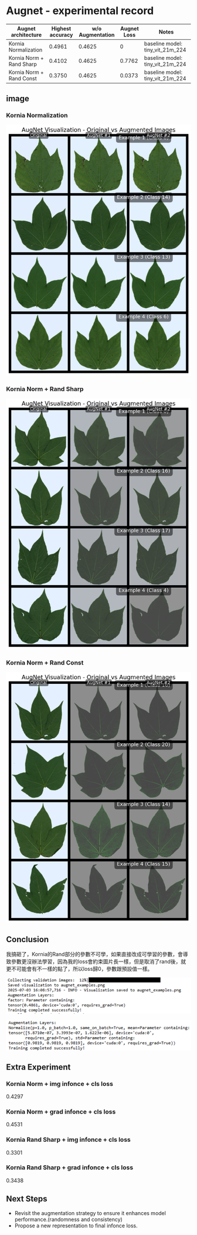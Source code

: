 # Augnet - experimental record

| Augnet architecture | Highest accuracy| w/o Augmentation | Augnet Loss | Notes |
|---------------------|------------------|------------------|-------------|-------|
| Kornia Normalization | 0.4961           | 0.4625           |   0    | baseline model: tiny_vit_21m_224 |
| Kornia Norm + Rand Sharp | 0.4102           | 0.4625           |  0.7762     | baseline model: tiny_vit_21m_224 |
| Kornia Norm + Rand Const | 0.3750           | 0.4625           |  0.0373     | baseline model: tiny_vit_21m_224 |

## image

### Kornia Normalization

![Kornia Normalization](./norm.png)

### Kornia Norm + Rand Sharp

![Kornia Norm + Rand Sharp](./norm_rs.png)

### Kornia Norm + Rand Const

![Kornia Norm + Rand Const](./norm_rc.png)

## Conclusion

我搞砸了，Kornia的Rand部分的參數不可學，如果直接改成可學習的參數，會導致參數更沒辦法學習，因為我的loss會約束圖片長一樣，但是取消了rand後，就更不可能會有不一樣的點了，所以loss歸0，參數跟預設值一樣。

![alt text](para_zero.png)

![alt text](para_zero2.png)

## Extra Experiment

### Kornia Norm + img infonce + cls loss

0.4297

### Kornia Norm + grad infonce + cls loss

0.4531

### Kornia Rand Sharp + img infonce + cls loss

0.3301

### Kornia Rand Sharp + grad infonce + cls loss

0.3438

## Next Steps

- Revisit the augmentation strategy to ensure it enhances model performance.(randomness and consistency)
- Propose a new representation to final infonce loss.